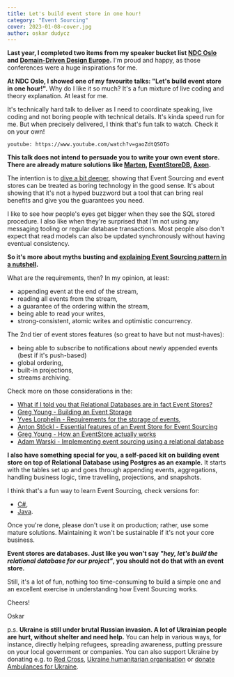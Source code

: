 ```yaml
---
title: Let's build event store in one hour!
category: "Event Sourcing"
cover: 2023-01-08-cover.jpg
author: oskar dudycz
---
```


**Last year, I completed two items from my speaker bucket list [NDC Oslo](https://ndcoslo.com/speakers/oskar-dudycz) and [Domain-Driven Design Europe](https://2022.dddeurope.com/program/keep-your-streams-short!-or-how-to-model-event-sourced-systems-efficiently).** I'm proud and happy, as those conferences were a huge inspirations for me.

**At NDC Oslo, I showed one of my favourite talks: "Let's build event store in one hour!".** Why do I like it so much? It's a fun mixture of live coding and theory explanation. At least for me.

It's technically hard talk to deliver as I need to coordinate speaking, live coding and not boring people with technical details. It's kinda speed run for me. But when precisely delivered, I think that's fun talk to watch. Check it on your own!

`youtube: https://www.youtube.com/watch?v=gaoZdtQSOTo`

**This talk does not intend to persuade you to write your own event store. There are already mature solutions like [Marten](https://martendb.io/), [EventStoreDB](https://www.eventstore.com/), [Axon](https://www.axoniq.io/).**

The intention is to [dive a bit deeper](/pl/dive_a_bit_deeper_look_a_bit_wider/), showing that Event Sourcing and event stores can be treated as boring technology in the good sense. It's about showing that it's not a hyped buzzword but a tool that can bring real benefits and give you the guarantees you need.

I like to see how people's eyes get bigger when they see the SQL stored procedure. I also like when they're surprised that I'm not using any messaging tooling or regular database transactions. Most people also don't expect that read models can also be updated synchronously without having eventual consistency.

**So it's more about myths busting and [explaining Event Sourcing pattern in a nutshell](/pl/the_magic_is_that_there_is_no_magic/).**

What are the requirements, then? In my opinion, at least:
- appending event at the end of the stream,
- reading all events from the stream,
- a guarantee of the ordering within the stream,
- being able to read your writes,
- strong-consistent, atomic writes and optimistic concurrency.

The 2nd tier of event stores features (so great to have but not must-haves):
- being able to subscribe to notifications about newly appended events (best if it's push-based)
- global ordering,
- built-in projections,
- streams archiving.

Check more on those considerations in the:
- [What if I told you that Relational Databases are in fact Event Stores?](/pl/relational_databases_are_event_stores/)
- [Greg Young - Building an Event Storage](https://cqrs.wordpress.com/documents/building-event-storage/)
- [Yves Lorphelin - Requirements for the storage of events](https://www.eventstore.com/blog/requirements-for-the-storage-of-events),
- [Anton Stöckl - Essential features of an Event Store for Event Sourcing](https://medium.com/itnext/essential-features-of-an-event-store-for-event-sourcing-13e61ca4d066)
- [Greg Young - How an EventStore actually works](https://www.youtube.com/watch?v=YUjO1wM0PZM)
- [Adam Warski - Implementing event sourcing using a relational database](https://softwaremill.com/implementing-event-sourcing-using-a-relational-database/)

**I also have something special for you, a self-paced kit on building event store on top of Relational Database using Postgres as an example.** It starts with the tables set up and goes through appending events, aggregations, handling business logic, time travelling, projections, and snapshots. 

I think that's a fun way to learn Event Sourcing, check versions for:
- [C#](https://github.com/oskardudycz/EventSourcing.NetCore/tree/main/Workshops/BuildYourOwnEventStore),
- [Java](https://github.com/oskardudycz/EventSourcing.JVM/pull/36).


Once you're done, please don't use it on production; rather, use some mature solutions. Maintaining it won't be sustainable if it's not your core business.

**Event stores are databases. Just like you won't say _"hey, let's build the relational database for our project"_, you should not do that with an event store.**

Still, it's a lot of fun, nothing too time-consuming to build a simple one and an excellent exercise in understanding how Event Sourcing works.

Cheers!

Oskar

p.s. **Ukraine is still under brutal Russian invasion. A lot of Ukrainian people are hurt, without shelter and need help.** You can help in various ways, for instance, directly helping refugees, spreading awareness, putting pressure on your local government or companies. You can also support Ukraine by donating e.g. to [Red Cross](https://www.icrc.org/en/donate/ukraine), [Ukraine humanitarian organisation](https://savelife.in.ua/en/donate/) or [donate Ambulances for Ukraine](https://www.gofundme.com/f/help-to-save-the-lives-of-civilians-in-a-war-zone).
